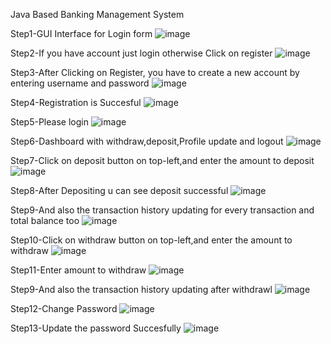 Java Based Banking Management System

Step1-GUI Interface for Login form
![image](https://github.com/user-attachments/assets/13709efb-3de4-453b-a7a7-5eb3597f56ff)

Step2-If you have account just login otherwise Click on register
![image](https://github.com/user-attachments/assets/d465fc36-613b-42b8-a01b-12a842f369ad)

Step3-After Clicking on Register, you have to create a new account by entering username and password
![image](https://github.com/user-attachments/assets/487531ef-a0ed-4e68-87a8-07825c0c4f3a)

Step4-Registration is Succesful
![image](https://github.com/user-attachments/assets/55854683-f84f-4d26-b7c0-1c71c902869e)

Step5-Please login 
![image](https://github.com/user-attachments/assets/17cdd55c-9b8a-4218-90be-7e9b97160d6f)

Step6-Dashboard with withdraw,deposit,Profile update and logout
![image](https://github.com/user-attachments/assets/31ee533f-690b-4b06-8471-43fafb85eff2)

Step7-Click on deposit button on top-left,and enter the amount to deposit
![image](https://github.com/user-attachments/assets/447c9fd3-fdc5-48cb-9907-67b2b25ac60d)

Step8-After Depositing u can see deposit successful 
![image](https://github.com/user-attachments/assets/94721bfa-40a3-4aaa-9bd9-9a4c9ef399be)

Step9-And also the transaction history updating for every transaction and total balance too
![image](https://github.com/user-attachments/assets/08b64784-1df9-4c25-b5f0-7ae431f6fb24)

Step10-Click on withdraw button on top-left,and enter the amount to withdraw
![image](https://github.com/user-attachments/assets/905ab787-1530-4601-affc-3bf31b1dd2f8)

Step11-Enter amount to withdraw
![image](https://github.com/user-attachments/assets/6173129e-edd3-4b13-b618-911a3340f3d2)

Step9-And also the transaction history updating after withdrawl
![image](https://github.com/user-attachments/assets/b5bcc22b-2209-45c8-ae6d-950b4ca78371)

Step12-Change Password
![image](https://github.com/user-attachments/assets/1d06f19b-5e1d-4462-949c-1973909ab716)

Step13-Update the password Succesfully
![image](https://github.com/user-attachments/assets/a25007a1-8798-4b1b-a123-2eddbd786430)
